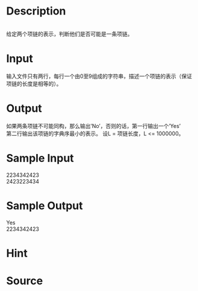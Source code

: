 
# Description

<div class="content"><p><img border="0" src="/source/bzoj/1398/img/aHR0cHM6Ly9seWRzeS5jb20vSnVkZ2VPbmxpbmUvaW1hZ2VzLzEzOTguanBn.jpg" alt=""/></p>
<p>给定两个项链的表示，判断他们是否可能是一条项链。</p></div>

# Input

<div class="content"><p>输入文件只有两行，每行一个由0至9组成的字符串，描述一个项链的表示（保证项链的长度是相等的）。</p></div>

# Output

<div class="content"><div>如果两条项链不可能同构，那么输出’No’，否则的话，第一行输出一个’Yes’</div>
<div>第二行输出该项链的字典序最小的表示。 设L = 项链长度，L &lt;= 1000000。</div></div>

# Sample Input

<div class="content"><span class="sampledata">2234342423<br/>
2423223434<br/>
</span></div>

# Sample Output

<div class="content"><span class="sampledata">Yes<br/>
2234342423</span></div>

# Hint

<div class="content"><p></p></div>

# Source

<div class="content"><p><a href="problemset.php?search="></a></p></div>

